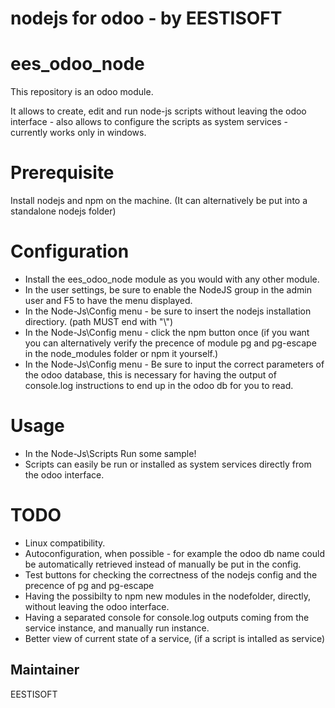 # nodejs for odoo - by EESTISOFT

ees_odoo_node
===========================================================
This repository is an odoo module.

It allows to create, edit and run  node-js scripts without leaving the odoo interface - also allows to configure the scripts as system services - currently works only in windows.


Prerequisite 
=============
Install nodejs and npm on the machine. (It can alternatively be put into a standalone nodejs folder)

Configuration
=============
 - Install the ees_odoo_node module as you would with any other module.
 - In the user settings, be sure to enable the NodeJS group in the admin user and F5 to have the menu displayed.
 - In the Node-Js\Config menu - be sure to insert the nodejs installation directiory. (path MUST end with "\\")
 - In the Node-Js\Config menu - click the npm button once (if you want you can alternatively verify the precence of module pg and pg-escape in the node_modules folder or npm it yourself.)
 - In the Node-Js\Config menu - Be sure to input the correct parameters of the odoo database, this is necessary for having the output of console.log instructions to end up in the odoo db for you to read.
 
   
Usage
=====
 - In the Node-Js\Scripts Run some sample!
 - Scripts can easily be run or installed as system services directly from the odoo interface.



TODO
====
 - Linux compatibility.
 - Autoconfiguration, when possible - for example the odoo db name could be automatically retrieved instead of manually be put in the config.
 - Test buttons for checking the correctness of the nodejs config and the precence of pg and pg-escape
 - Having the possibilty to npm new modules in the nodefolder, directly, without leaving the odoo interface.
 - Having a separated console for console.log outputs coming from the service instance, and manually run instance.
 - Better view of current state of a service, (if a script is intalled as service)
 





Maintainer
----------
EESTISOFT
